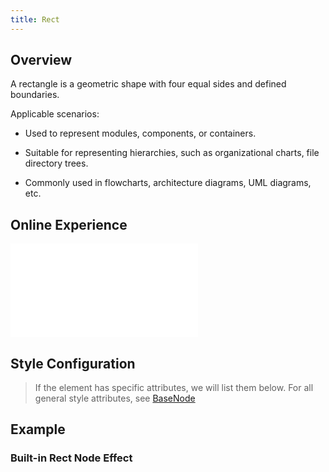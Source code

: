 ```yaml
---
title: Rect
---
```


## Overview

A rectangle is a geometric shape with four equal sides and defined boundaries.

Applicable scenarios:

- Used to represent modules, components, or containers.

- Suitable for representing hierarchies, such as organizational charts, file directory trees.

- Commonly used in flowcharts, architecture diagrams, UML diagrams, etc.

## Online Experience

<embed src="@/common/api/elements/nodes/rect.md"></embed>

## Style Configuration

> If the element has specific attributes, we will list them below. For all general style attributes, see [BaseNode](/en/manual/element/node/build-in/base-node)

## Example

### Built-in Rect Node Effect

<Playground path="element/node/demo/rect.js" rid="default-rect-node"></Playground>
